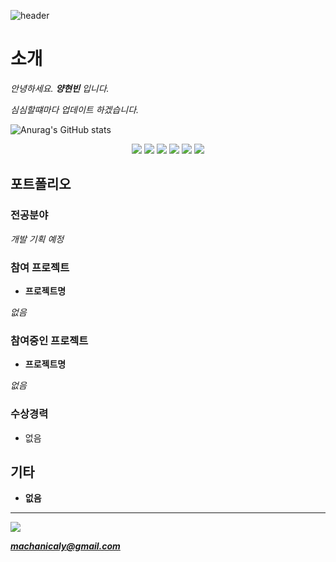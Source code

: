 ![header](https://capsule-render.vercel.app/api?type=slice&height=150&color=b8dbff&text=welcome&section=header&reversal=false&textBg=false&fontAlign=87&fontSize=50&fontColor=FFFFFF&fontAlignY=50&stroke=e6f0fa&strokeWidth=1.5&descAlign=94&descAlignY=75)

소개
=====

*안녕하세요. **양현빈** 입니다.* 

*심심할떄마다 업데이트 하겠습니다.*

![Anurag's GitHub stats](https://github-readme-stats.vercel.app/api?username=machany&show_icons=true)

<div align=center>
<img src="https://img.shields.io/badge/python-3776AB?style=for-the-badge&logo=python&logoColor=white">
<img src="https://img.shields.io/badge/c-A8B9CC?style=for-the-badge&logo=c&logoColor=white">
<img src="https://img.shields.io/badge/c_sharp-512BD4?style=for-the-badge&logo=csharp&logoColor=white">
<img src="https://img.shields.io/badge/github-181717?style=for-the-badge&logo=github&logoColor=white">

<img src="https://img.shields.io/badge/visualstudio_code-007ACC?style=for-the-badge&logo=visualstudiocode&logoColor=white">
<img src="https://img.shields.io/badge/visualstudio-5C2D91?style=for-the-badge&logo=visualstudio&logoColor=white">
</div>

## 포트폴리오

### 전공분야
*개발 기획 예정*

### 참여 프로젝트
* **프로젝트명**

*없음*

### 참여중인 프로젝트
* **프로젝트명**

*없음*

### 수상경력
* 없음

## 기타

* **없음**

---

<img src="https://img.shields.io/badge/gmail-EA4335?style=for-the-badge&logo=gmail&logoColor=white">

***machanicaly@gmail.com***
